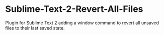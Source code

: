 Sublime-Text-2-Revert-All-Files
===============================

Plugin for Sublime Text 2 adding a window command to revert all unsaved files to their last saved state.